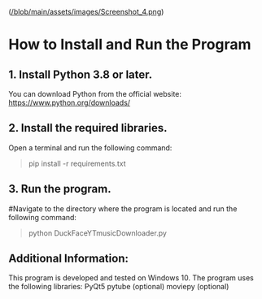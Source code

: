 ([/blob/main/assets/images/Screenshot_4.png](https://github.com/DevDuckFace/DuckFaceYTmusicDownloader/blob/main/Screenshot_4.png))
# How to Install and Run the Program

## 1. Install Python 3.8 or later.

You can download Python from the official website: https://www.python.org/downloads/

## 2. Install the required libraries.

Open a terminal and run the following command:

>pip install -r requirements.txt

## 3. Run the program.

#Navigate to the directory where the program is located and run the following command:

>python DuckFaceYTmusicDownloader.py

## Additional Information:

This program is developed and tested on Windows 10.
The program uses the following libraries:
PyQt5
pytube (optional)
moviepy (optional)
